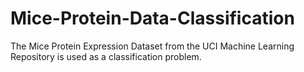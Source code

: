 # Mice-Protein-Data-Classification
The Mice Protein Expression Dataset from the UCI Machine Learning Repository is used as a classification problem. 
